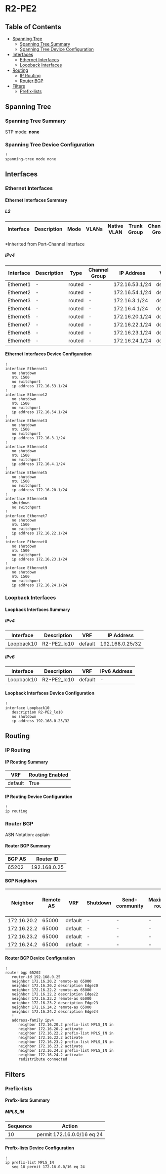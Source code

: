 # R2-PE2

## Table of Contents

- [Spanning Tree](#spanning-tree)
  - [Spanning Tree Summary](#spanning-tree-summary)
  - [Spanning Tree Device Configuration](#spanning-tree-device-configuration)
- [Interfaces](#interfaces)
  - [Ethernet Interfaces](#ethernet-interfaces)
  - [Loopback Interfaces](#loopback-interfaces)
- [Routing](#routing)
  - [IP Routing](#ip-routing)
  - [Router BGP](#router-bgp)
- [Filters](#filters)
  - [Prefix-lists](#prefix-lists)

## Spanning Tree

### Spanning Tree Summary

STP mode: **none**

### Spanning Tree Device Configuration

```eos
!
spanning-tree mode none
```

## Interfaces

### Ethernet Interfaces

#### Ethernet Interfaces Summary

##### L2

| Interface | Description | Mode | VLANs | Native VLAN | Trunk Group | Channel-Group |
| --------- | ----------- | ---- | ----- | ----------- | ----------- | ------------- |

*Inherited from Port-Channel Interface

##### IPv4

| Interface | Description | Type | Channel Group | IP Address | VRF |  MTU | Shutdown | ACL In | ACL Out |
| --------- | ----------- | -----| ------------- | ---------- | ----| ---- | -------- | ------ | ------- |
| Ethernet1 | - | routed | - | 172.16.53.1/24 | default | 1500 | False | - | - |
| Ethernet2 | - | routed | - | 172.16.54.1/24 | default | 1500 | False | - | - |
| Ethernet3 | - | routed | - | 172.16.3.1/24 | default | 1500 | False | - | - |
| Ethernet4 | - | routed | - | 172.16.4.1/24 | default | 1500 | False | - | - |
| Ethernet5 | - | routed | - | 172.16.20.1/24 | default | 1500 | False | - | - |
| Ethernet7 | - | routed | - | 172.16.22.1/24 | default | 1500 | False | - | - |
| Ethernet8 | - | routed | - | 172.16.23.1/24 | default | 1500 | False | - | - |
| Ethernet9 | - | routed | - | 172.16.24.1/24 | default | 1500 | False | - | - |

#### Ethernet Interfaces Device Configuration

```eos
!
interface Ethernet1
   no shutdown
   mtu 1500
   no switchport
   ip address 172.16.53.1/24
!
interface Ethernet2
   no shutdown
   mtu 1500
   no switchport
   ip address 172.16.54.1/24
!
interface Ethernet3
   no shutdown
   mtu 1500
   no switchport
   ip address 172.16.3.1/24
!
interface Ethernet4
   no shutdown
   mtu 1500
   no switchport
   ip address 172.16.4.1/24
!
interface Ethernet5
   no shutdown
   mtu 1500
   no switchport
   ip address 172.16.20.1/24
!
interface Ethernet6
   shutdown
   no switchport
!
interface Ethernet7
   no shutdown
   mtu 1500
   no switchport
   ip address 172.16.22.1/24
!
interface Ethernet8
   no shutdown
   mtu 1500
   no switchport
   ip address 172.16.23.1/24
!
interface Ethernet9
   no shutdown
   mtu 1500
   no switchport
   ip address 172.16.24.1/24
```

### Loopback Interfaces

#### Loopback Interfaces Summary

##### IPv4

| Interface | Description | VRF | IP Address |
| --------- | ----------- | --- | ---------- |
| Loopback10 | R2-PE2_lo10 | default | 192.168.0.25/32 |

##### IPv6

| Interface | Description | VRF | IPv6 Address |
| --------- | ----------- | --- | ------------ |
| Loopback10 | R2-PE2_lo10 | default | - |

#### Loopback Interfaces Device Configuration

```eos
!
interface Loopback10
   description R2-PE2_lo10
   no shutdown
   ip address 192.168.0.25/32
```

## Routing

### IP Routing

#### IP Routing Summary

| VRF | Routing Enabled |
| --- | --------------- |
| default | True |

#### IP Routing Device Configuration

```eos
!
ip routing
```

### Router BGP

ASN Notation: asplain

#### Router BGP Summary

| BGP AS | Router ID |
| ------ | --------- |
| 65202 | 192.168.0.25 |

#### BGP Neighbors

| Neighbor | Remote AS | VRF | Shutdown | Send-community | Maximum-routes | Allowas-in | BFD | RIB Pre-Policy Retain | Route-Reflector Client | Passive | TTL Max Hops |
| -------- | --------- | --- | -------- | -------------- | -------------- | ---------- | --- | --------------------- | ---------------------- | ------- | ------------ |
| 172.16.20.2 | 65000 | default | - | - | - | - | - | - | - | - | - |
| 172.16.22.2 | 65000 | default | - | - | - | - | - | - | - | - | - |
| 172.16.23.2 | 65000 | default | - | - | - | - | - | - | - | - | - |
| 172.16.24.2 | 65000 | default | - | - | - | - | - | - | - | - | - |

#### Router BGP Device Configuration

```eos
!
router bgp 65202
   router-id 192.168.0.25
   neighbor 172.16.20.2 remote-as 65000
   neighbor 172.16.20.2 description Edge20
   neighbor 172.16.22.2 remote-as 65000
   neighbor 172.16.22.2 description Edge22
   neighbor 172.16.23.2 remote-as 65000
   neighbor 172.16.23.2 description Edge23
   neighbor 172.16.24.2 remote-as 65000
   neighbor 172.16.24.2 description Edge24
   !
   address-family ipv4
      neighbor 172.16.20.2 prefix-list MPLS_IN in
      neighbor 172.16.20.2 activate
      neighbor 172.16.22.2 prefix-list MPLS_IN in
      neighbor 172.16.22.2 activate
      neighbor 172.16.23.2 prefix-list MPLS_IN in
      neighbor 172.16.23.2 activate
      neighbor 172.16.24.2 prefix-list MPLS_IN in
      neighbor 172.16.24.2 activate
      redistribute connected
```

## Filters

### Prefix-lists

#### Prefix-lists Summary

##### MPLS_IN

| Sequence | Action |
| -------- | ------ |
| 10 | permit 172.16.0.0/16 eq 24 |

#### Prefix-lists Device Configuration

```eos
!
ip prefix-list MPLS_IN
   seq 10 permit 172.16.0.0/16 eq 24
```
